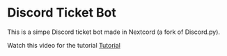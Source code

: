 # Discord Ticket Bot
This is a simpe Discord ticket bot made in Nextcord (a fork of Discord.py).

Watch this video for the tutorial
[Tutorial](https://www.youtube.com/watch?v=Ccs_NvxTn5c)
